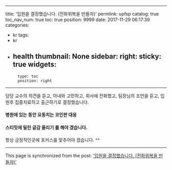 
---
title: '입원을 결정했습니다. (전화위복을 만들자)'
permlink: upfsp
catalog: true
toc_nav_num: true
toc: true
position: 9999
date: 2017-11-29 06:17:39
categories:
- kr
tags:
- kr
- health
thumbnail: None
sidebar:
    right:
        sticky: true
widgets:
    -
        type: toc
        position: right
---


담당 교수의 의견을 듣고,
아내와 고민하고,
회사에 전화했고,
팀장님의 조언을 듣고,
입원후 집중치료하고
출근하기로 결정했습니다.

#### 병원에 있는 동안 요동치는 코인판 대응
#### 스티밋에 밀린 글감 올리기 를 해야 겠습니다. 

항상 긍정적인곳에 포커스를 맞추어야 겠습니다. ^^

- - -

This page is synchronized from the post: ['입원을 결정했습니다. (전화위복을 만들자)'](https://steemit.com/@kingbit/upfsp)
